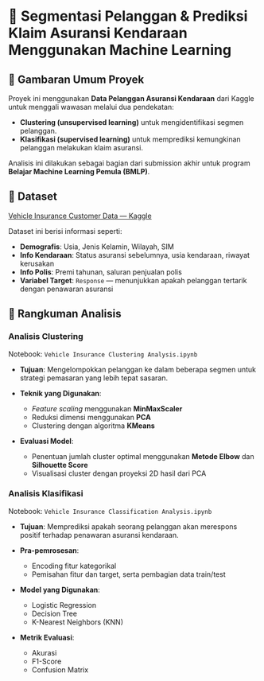# 🚗 Segmentasi Pelanggan & Prediksi Klaim Asuransi Kendaraan Menggunakan Machine Learning

## 📌 Gambaran Umum Proyek

Proyek ini menggunakan **Data Pelanggan Asuransi Kendaraan** dari Kaggle untuk menggali wawasan melalui dua pendekatan:

* **Clustering (unsupervised learning)** untuk mengidentifikasi segmen pelanggan.
* **Klasifikasi (supervised learning)** untuk memprediksi kemungkinan pelanggan melakukan klaim asuransi.

Analisis ini dilakukan sebagai bagian dari submission akhir untuk program **Belajar Machine Learning Pemula (BMLP)**.

## 📂 Dataset

[Vehicle Insurance Customer Data — Kaggle](https://www.kaggle.com/datasets/ranja7/vehicle-insurance-customer-data/data)

Dataset ini berisi informasi seperti:

* **Demografis**: Usia, Jenis Kelamin, Wilayah, SIM
* **Info Kendaraan**: Status asuransi sebelumnya, usia kendaraan, riwayat kerusakan
* **Info Polis**: Premi tahunan, saluran penjualan polis
* **Variabel Target**: `Response` — menunjukkan apakah pelanggan tertarik dengan penawaran asuransi

## 🧠 Rangkuman Analisis

### Analisis Clustering

Notebook: `Vehicle Insurance Clustering Analysis.ipynb`

* **Tujuan**: Mengelompokkan pelanggan ke dalam beberapa segmen untuk strategi pemasaran yang lebih tepat sasaran.
* **Teknik yang Digunakan**:

  * *Feature scaling* menggunakan **MinMaxScaler**
  * Reduksi dimensi menggunakan **PCA**
  * Clustering dengan algoritma **KMeans**
* **Evaluasi Model**:

  * Penentuan jumlah cluster optimal menggunakan **Metode Elbow** dan **Silhouette Score**
  * Visualisasi cluster dengan proyeksi 2D hasil dari PCA

### Analisis Klasifikasi

Notebook: `Vehicle Insurance Classification Analysis.ipynb`

* **Tujuan**: Memprediksi apakah seorang pelanggan akan merespons positif terhadap penawaran asuransi kendaraan.
* **Pra-pemrosesan**:

  * Encoding fitur kategorikal
  * Pemisahan fitur dan target, serta pembagian data train/test
* **Model yang Digunakan**:

  * Logistic Regression
  * Decision Tree
  * K-Nearest Neighbors (KNN)
* **Metrik Evaluasi**:

  * Akurasi
  * F1-Score
  * Confusion Matrix
